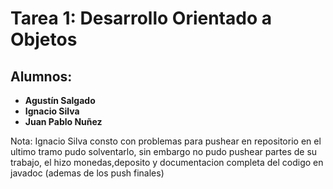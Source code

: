 # Tarea 1: Desarrollo Orientado a Objetos
## Alumnos:
- **Agustín Salgado**
- **Ignacio Silva**
- **Juan Pablo Nuñez**

Nota: Ignacio Silva consto con problemas para pushear en repositorio 
en el ultimo tramo pudo solventarlo, sin embargo no pudo pushear partes
de su trabajo, el hizo monedas,deposito y documentacion completa del codigo en javadoc
(ademas de los push finales)